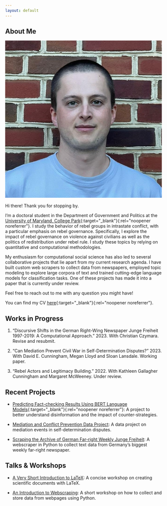 ```yaml
---
layout: default
---
```


## About Me

<img class="profile-picture" src="profile.jpg">

Hi there! Thank you for stopping by.

I’m a doctoral student in the Department of Government and Politics at the [University of Maryland, College Park](https://gvpt.umd.edu/){:target="_blank"}{:rel="noopener noreferrer"}. I study the behavior of rebel groups in intrastate conflict, with a particular emphasis on rebel governance. Specifically, I explore the impact of rebel governance on violence against civilians as well as the politics of redistribution under rebel rule. I study these topics by relying on quantitative and computational methodologies.

My enthusiasm for computational social science has also led to several collaborative projects that lie apart from my current research agenda. I have built custom web scrapers to collect data from newspapers, employed topic modeling to explore large corpora of text and trained cutting-edge language models for classification tasks. One of these projects has made it into a paper that is currently under review.

Feel free to reach out to me with any question you might have!

You can find my CV [here](/pdfs/cv_bauer.pdf){:target="_blank"}{:rel="noopener noreferrer"}.

## Works in Progress

1. “Discursive Shifts in the German Right-Wing Newspaper Junge Freiheit 1997-2019: A Computational Approach.” 2023. With Christian Czymara. Revise and resubmit.

2. “Can Mediation Prevent Civil War in Self-Determination Disputes?” 2023. With David E. Cunningham, Megan Lloyd and Sloan Lansdale. Working paper.

3. “Rebel Actors and Legitimacy Building.” 2022. With Kathleen Gallagher Cunningham and Margaret McWeeney. Under review.

## Recent Projects

* [Predicting Fact-checking Results Using BERT Language Models](https://ilcss.umd.edu/political-communication/){:target="_blank"}{:rel="noopener noreferrer"}: A project to better understand disinformation and the impact of counter-strategies.

* [Mediation and Conflict Prevention Data Project](/mediation): A data project on mediation events in self-determination disputes.

* [Scraping the Archive of German Far-right Weekly Junge Freiheit](/jf): A webscraper in Python to collect text data from Germany’s biggest weekly far-right newspaper.

## Talks & Workshops

* [A Very Short Introduction to LaTeX](/latex): A concise workshop on creating scientific documents with LaTeX.

* [An Introduction to Webscraping](/scraper): A short workshop on how to collect and store data from webpages using Python. 
